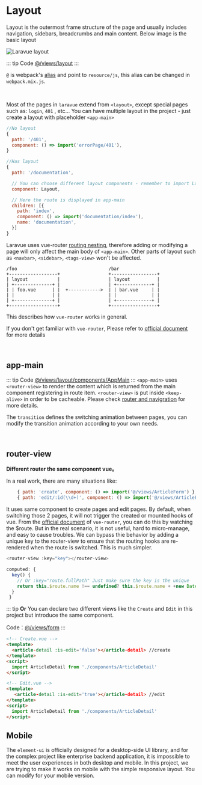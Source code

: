 # Layout

Layout is the outermost frame structure of the page and usually includes navigation, sidebars, breadcrumbs and main content. Below image is the basic layout

![Laravue layout](https://cp5.sgp1.cdn.digitaloceanspaces.com/zoro/laravue-layout.jpg)

::: tip Code
[@/views/layout](https://github.com/tuandm/laravue/tree/master/resources/js/views/layout)
:::

`@` is webpack's [alias](https://webpack.js.org/configuration/resolve/#resolve-alias) and point to `resource/js`, this alias can be changed in `webpack.mix.js`.

<br>

Most of the pages in `laravue` extend from `<layout>`, except special pages such as: `login`, `401` , etc... You can have multiple layout in the project - just create a layout with placeholder `<app-main>`

```js
//No layout
{
  path: '/401',
  component: () => import('errorPage/401'),
}

//Has layout
{
  path: '/documentation',

  // You can choose different layout components - remember to import Layout first
  component: Layout,

  // Here the route is displayed in app-main
  children: [{
    path: 'index',
    component: () => import('documentation/index'),
    name: 'documentation',
  }]
}
```

Laravue uses vue-router [routing nesting](https://router.vuejs.org/guide/essentials/nested-routes.html), therefore adding or modifying a page will only affect the main body of `<app-main>`. Other parts of layout such as `<navbar>`, `<sidebar>`, `<tags-view>` won't be affected.

```
/foo                                  /bar
+------------------+                  +-----------------+
| layout           |                  | layout          |
| +--------------+ |                  | +-------------+ |
| | foo.vue      | |  +------------>  | | bar.vue     | |
| |              | |                  | |             | |
| +--------------+ |                  | +-------------+ |
+------------------+                  +-----------------+
```
This describes how `vue-router` works in general. 

If you don't get familiar with `vue-router`, Please refer to [official document](https://router.vuejs.org/) for more details

<br>

## app-main

::: tip Code
[@/views/layout/components/AppMain](https://github.com/tuandm/laravue/blob/master/resources/js/views/layout/components/AppMain.vue)
:::
`<app-main>` uses `<router-view>` to render the content which is returned from the main component registering in route item. `<router-view>` is put inside `<keep-alive>` in order to be cacheable. Please check [router and navigration](router-and-nav.md) for more details.

The `transition` defines the switching animation between pages, you can modify the transition animation according to your own needs.

<br>

## router-view

**Different router the same component vue。** 

In a real work, there are many situations like:

```js
    { path: 'create', component: () => import('@/views/ArticleForm') },
    { path: 'edit/:id(\\d+)', component: () => import('@/views/ArticleForm') },
```

It uses same component to create pages and edit pages. By default, when switching those 2 pages, it will not trigger the created or mounted hooks of vue. From the [official document](https://router.vuejs.org/guide/essentials/dynamic-matching.html#reacting-to-params-changes) of `vue-router`, you can do this by watching the  $route. But in the real scenario, it is not useful, hard to micro-manage, and easy to cause troubles. We can bypass thie behavior by adding a unique key to the router-view to ensure that the routing hooks are re-rendered when the route is switched. This is much simpler.

```js
<router-view :key="key"></router-view>

computed: {
  key() {
    // Or :key="route.fullPath" Just make sure the key is the unique
    return this.$route.name !== undefined? this.$route.name + +new Date(): this.$route + +new Date()
  }
 }
```

::: tip
**Or** You can declare two different views like the `Create` and `Edit` in this project but introduce the same component.

Code：[@/views/form](https://github.com/tuandm/laravue/tree/master/resources/js/views/example)
:::

```html
<!-- Create.vue -->
<template>
  <article-detail :is-edit='false'></article-detail> //create
</template>
<script>
  import ArticleDetail from './components/ArticleDetail'
</script>

<!-- Edit.vue -->
<template>
   <article-detail :is-edit='true'></article-detail> //edit
</template>
<script>
  import ArticleDetail from './components/ArticleDetail'
</script>
```

## Mobile

The `element-ui` is officially designed for a desktop-side UI library, and for the complex project like enterprise backend application, it is impossible to meet the user experiences in both desktop and mobile. In this project, we are trying to make it works on mobile with the simple responsive layout. You can modify for your mobile version.

